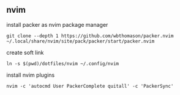 ## nvim

install packer as nvim package manager

```
git clone --depth 1 https://github.com/wbthomason/packer.nvim ~/.local/share/nvim/site/pack/packer/start/packer.nvim
```

create soft link

```
ln -s $(pwd)/dotfiles/nvim ~/.config/nvim
```

install nvim plugins

```
nvim -c 'autocmd User PackerComplete quitall' -c 'PackerSync'
```
